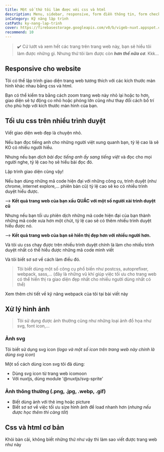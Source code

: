 ```yaml
---
title: Một số thứ tôi làm được với css và html
description: Menu, sidebar, responsive, form điền thông tin, form check,... Nói chung, cứ xem giao diện trang web này đi thì sẽ biết (nhưng tôi còn làm được hơn thế nữa:).....
inCategory: Kỹ năng lập trình
catPath: ky-nang-lap-trinh
cover: https://firebasestorage.googleapis.com/v0/b/vigeb-nuxt.appspot.com/o/ky-nang-html-css-vigeb.webp?alt=media&token=9d0ecfa3-2b84-45a0-b9ad-31e1b0f2b64b
recommend: 10
---
```


> ✔️ Cứ lướt và xem hết các trang trên trang web này, bạn sẽ hiểu tôi làm được những gì. Nhưng thứ tôi làm được còn ***hơn thế nữa cơ***. Kkk...

## Responsive cho website

Tôi có thể lập trình giao diện trang web tương thích với các kích thước màn hình khác nhau bằng css và html.

Bạn có thể kiểm tra bằng cách zoom trang web này nhỏ lại hoặc to hơn, giao diện sẽ tự động co nhỏ hoặc phóng lớn cũng như thay đổi cách bố trí cho phù hợp với kích thước màn hình của bạn.

## Tối ưu css trên nhiều trình duyệt

Viết giao diện web đẹp là chuyện nhỏ.

Nếu bạn đọc tiếng anh cho những người việt xung quanh bạn, tỷ lệ cao là sẽ KO có nhiều người hiểu.

Nhưng nếu bạn *dịch bài đọc tiếng anh ấy sang tiếng việt* và đọc cho mọi người nghe, tỷ lệ cao họ sẽ hiểu bài đọc đó.

Lập trình giao diện cũng vậy!

Nếu bạn dùng những mã code hiện đại với những công cụ, trình duyệt (như chrome, internet explore,... phiên bản cũ) tỷ lệ cao sẽ ko có nhiều trình duyệt hiểu được.

--> **Kết quả trang web của bạn xấu QUẮC với một số người xài trình duyệt cũ**

Nhưng nếu bạn tối ưu phiên dịch những mã code hiện đại của bạn thành những mã code xưa hơn một chút, tỷ lệ cao sẽ có thêm nhiều trình duyệt hiểu được nó.

--> **Kết quả trang web của bạn sẽ hiển thị đẹp hơn với nhiều người hơn.**

Và tôi ưu css chạy được trên nhiều trình duyệt chính là làm cho nhiều trình duyệt nhất có thể hiểu được những mã code mình viết

Và tôi biết sơ sơ về cách làm điều đó.

> Tôi biết dùng một số công cụ phổ biến như postcss, autoprefixer, webpack, sass,... (đây là những vũ khí giúp việc tối ưu cho trang web có thể hiển thị ra giao diện đẹp nhất cho nhiều người dùng nhất có thể)

Xem thêm chi tiết về kỹ năng webpack của tôi <nuxt-link to="/post/ky-nang-webpack-toi-uu-code">tại bài viết này</nuxt-link>

## Xử lý hình ảnh

> Tôi sử dụng được ảnh thường cũng như những loại ảnh đồ họa như svg, font icon,...

### Ảnh svg

Tôi biết sử dụng svg icon (*logo và một số icon trên trang web này chính là dùng svg icon*)

Một số cách dùng icon svg tôi đã dùng:

- Dùng svg icon từ trang web icomoon
- Với nuxtjs, dùng module '@nuxtjs/svg-sprite'

### Ảnh thông thường (.png, .jpg, .webp, .gif)

- Biết dùng ảnh với thẻ img hoặc picture
- Biết sơ sơ về việc tối ưu size hình ảnh để load nhanh hơn (*nhưng nếu được học thêm thì càng tốt*)

## Css và html cơ bản

Khỏi bàn cãi, không biết những thứ như vậy thì làm sao viết được trang web như này